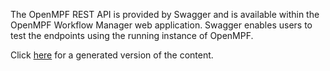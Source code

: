 The OpenMPF REST API is provided by Swagger and is available within the OpenMPF Workflow Manager web application. Swagger enables users to test the endpoints using the running instance of OpenMPF.

Click <a href="../html/REST-API.html" target="_blank">here</a> for a generated version of the content.
